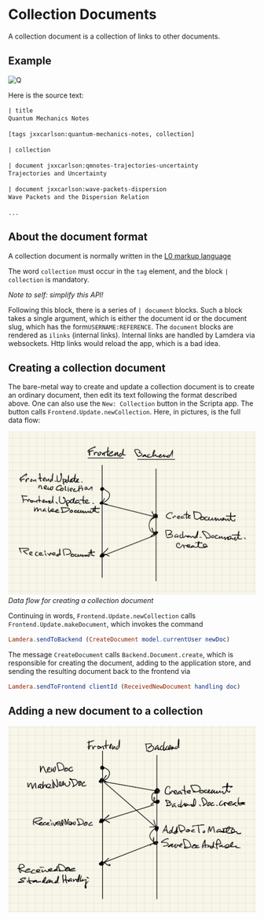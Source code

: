 # Collection Documents

A collection document is a collection of links
to other documents.

## Example

![Q](https://i.ibb.co/8b4XFpn/image.png)


Here is the source text:

```text
| title
Quantum Mechanics Notes

[tags jxxcarlson:quantum-mechanics-notes, collection]

| collection

| document jxxcarlson:qmnotes-trajectories-uncertainty
Trajectories and Uncertainty 

| document jxxcarlson:wave-packets-dispersion
Wave Packets and the Dispersion Relation

...
```

## About the document format

A collection document is normally written in the
[L0 markup language](/L0/)

The word `collection` must occur in the 
`tag` element, and the block `| collection`
is mandatory.

_Note to self: simplify this API!_

Following this block, there is a series of `| document`
blocks.  Such a block takes a single argument, which is
either the document id or the document slug, which 
has the form`USERNAME:REFERENCE`. The `document` blocks are rendered
as `ilinks` (internal links).  Internal links are handled
by Lamdera via websockets.  Http links would reload the
app, which is a bad idea.



## Creating a collection document

The bare-metal way to create and update a collection 
document is to create an ordinary document, then 
edit its text following the format described above.
One can also use the `New: Collection` button in the
Scripta app.  The button calls 
`Frontend.Update.newCollection`. Here, in pictures,
is the full data flow:

![New Collection Flow of Control](image/newcollection.jpg)
*Data flow for creating a collection document*

Continuing in words, `Frontend.Update.newCollection` calls
`Frontend.Update.makeDocument`, which invokes the command

```elm
Lamdera.sendToBackend (CreateDocument model.currentUser newDoc)
```

The message `CreateDocument` calls 
`Backend.Document.create`, which is responsible 
for creating the document, adding to the application
store, and sending the resulting document back to the
frontend via 

```elm
Lamdera.sendToFrontend clientId (ReceivedNewDocument handling doc)
```

## Adding a new document to a collection

![Add new document to collection](image/newDocumentInCollection.jpg)
